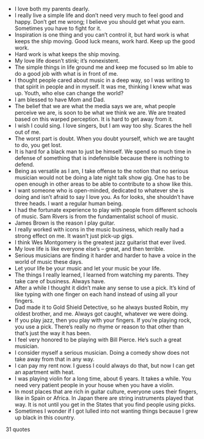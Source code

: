  - I love both my parents dearly.
 - I really live a simple life and don’t need very much to feel good and happy. Don’t get me wrong; I believe you should get what you earn. Sometimes you have to fight for it.
 - Inspiration is one thing and you can’t control it, but hard work is what keeps the ship moving. Good luck means, work hard. Keep up the good work.
 - Hard work is what keeps the ship moving.
 - My love life doesn’t stink; it’s nonexistent.
 - The simple things in life ground me and keep me focused so Im able to do a good job with what is in front of me.
 - I thought people cared about music in a deep way, so I was writing to that spirit in people and in myself. It was me, thinking I knew what was up. Youth, who else can change the world?
 - I am blessed to have Mom and Dad.
 - The belief that we are what the media says we are, what people perceive we are, is soon to be what we think we are. We are treated based on this warped perception. It is hard to get away from it.
 - I wish I could sing. I love singers, but I am way too shy. Scares the hell out of me.
 - The worst part is doubt. When you doubt yourself, which we are taught to do, you get lost.
 - It is hard for a black man to just be himself. We spend so much time in defense of something that is indefensible because there is nothing to defend.
 - Being as versatile as I am, I take offense to the notion that no serious musician would not be doing a late night talk show gig. One has to be open enough in other areas to be able to contribute to a show like this.
 - I want someone who is open-minded, dedicated to whatever she is doing and isn’t afraid to say I love you. As for looks, she shouldn’t have three heads. I want a regular human being.
 - I had the fortunate experience to play with people from different schools of music. Sam Rivers is from the fundamentalist school of music.
 - James Brown is the reason I play guitar.
 - I really worked with icons in the music business, which really had a strong effect on me. It wasn’t just pick-up gigs.
 - I think Wes Montgomery is the greatest jazz guitarist that ever lived.
 - My love life is like everyone else’s – great, and then terrible.
 - Serious musicians are finding it harder and harder to have a voice in the world of music these days.
 - Let your life be your music and let your music be your life.
 - The things I really learned, I learned from watching my parents. They take care of business. Always have.
 - After a while I thought it didn’t make any sense to use a pick. It’s kind of like typing with one finger on each hand instead of using all your fingers.
 - Dad made it to Gold Shield Detective, so he always busted Robin, my oldest brother, and me. Always got caught, whatever we were doing.
 - If you play jazz, then you play with your fingers. If you’re playing rock, you use a pick. There’s really no rhyme or reason to that other than that’s just the way it has been.
 - I feel very honored to be playing with Bill Pierce. He’s such a great musician.
 - I consider myself a serious musician. Doing a comedy show does not take away from that in any way.
 - I can pay my rent now. I guess I could always do that, but now I can get an apartment with heat.
 - I was playing violin for a long time, about 6 years. It takes a while. You need very patient people in your house when you have a violin.
 - In most places that are rich in guitar culture, everyone uses their fingers, like in Spain or Africa. In Japan there are string instruments played that way. It is not until you get in the States that you find people using picks.
 - Sometimes I wonder if I got lulled into not wanting things because I grew up black in this country.

31 quotes